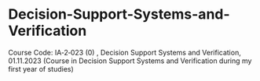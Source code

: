 # Decision-Support-Systems-and-Verification
Course Code: IA‑2‑023 (0) , Decision Support Systems and Verification, 01.11.2023  (Course in Decision Support Systems and Verification during my first year of studies)
